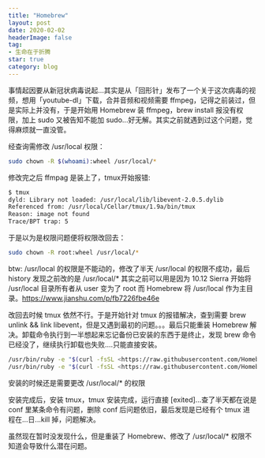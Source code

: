 ```yaml
---
title: "Homebrew"
layout: post
date: 2020-02-02
headerImage: false
tag:
- 生命在于折腾
star: true
category: blog
---
```




事情起因要从新冠状病毒说起...其实是从「回形针」发布了一个关于这次病毒的视频，想用「youtube-dl」下载，合并音频和视频需要 ffmpeg，记得之前装过，但是实际上并没有，于是开始用 Homebrew 装 ffmpeg，brew install 报没有权限，加上 sudo 又被告知不能加 sudo...好无解。其实之前就遇到过这个问题，觉得麻烦就一直没管。

经查询需修改 /usr/local 权限：

```bash
sudo chown -R $(whoami):wheel /usr/local/*
```

修改完之后 ffmpag 是装上了，tmux开始报错:

```bash
$ tmux
dyld: Library not loaded: /usr/local/lib/libevent-2.0.5.dylib
Referenced from: /usr/local/Cellar/tmux/1.9a/bin/tmux
Reason: image not found
Trace/BPT trap: 5
```

于是以为是权限问题便将权限改回去：

```bash
sudo chown -R root:wheel /usr/local/*
```

btw: /usr/local 的权限是不能动的，修改了半天 /usr/local 的权限不成功，最后 history 发现之前改的是 /usr/local/* 其实之前可以用是因为 10.12 Sierra 开始将 /usr/local 目录所有者从 user 变为了 root 而 Homebrew 将 /usr/local 作为主目录。https://www.jianshu.com/p/fb7226fbe46e

改回去时候 tmux 依然不行。于是开始针对 tmux 的报错解决，查到需要 brew unlink && link libevent，但是又遇到最初的问题。。。最后只能重装 Homebrew 解决。卸载命令执行到一半想起来忘记备份已安装的东西于是终止，发现 brew 命令已经没了，继续执行卸载也失败....只能直接安装。

```bash
/usr/bin/ruby -e "$(curl -fsSL <https://raw.githubusercontent.com/Homebrew/install/master/uninstall>)"
/usr/bin/ruby -e "$(curl -fsSL <https://raw.githubusercontent.com/Homebrew/install/master/install>)"
```

安装的时候还是需要更改 /usr/local/* 的权限

安装完成后，安装 tmux，tmux 安装完成，运行直接 [exited]...查了半天都在说是 conf 里某条命令有问题，删除 conf 后问题依旧，最后发现是已经有个 tmux 进程在...日...kill 掉，问题解决。

虽然现在暂时没发现什么，但是重装了 Homebrew、修改了 /usr/local/* 权限不知道会导致什么潜在问题。

